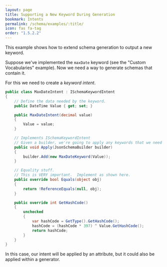 ```yaml
---
layout: page
title: Supporting a New Keyword During Generation
bookmark: Intents
permalink: /schema/examples/:title/
icon: fas fa-tag
order: "1.5.2.2"
---
```

This example shows how to extend schema generation to output a new keyword.

Suppose we've implemented the `maxDate` keyword (see the "Custom Vocabularies" example).  Now we need a way to generate schemas that contain it.

For this we need to create a _keyword intent_.

```c#
public class MaxDateIntent : ISchemaKeywordIntent
{
    // Define the data needed by the keyword.
    public DateTime Value { get; set; }

    public MaxDateIntent(decimal value)
    {
        Value = value;
    }

    // Implements ISchemaKeywordIntent
    // Given a builder, we're going to apply any keywords that we need to.
    public void Apply(JsonSchemaBuilder builder)
    {
        builder.Add(new MaxDateKeyword(Value));
    }

    // Equality stuff.
    // This is VERY important.  Implement as shown here.
    public override bool Equals(object obj)
    {
        return !ReferenceEquals(null, obj);
    }

    public override int GetHashCode()
    {
        unchecked
        {
            var hashCode = GetType().GetHashCode();
            hashCode = (hashCode * 397) ^ Value.GetHashCode();
            return hashCode;
        }
    }
}
```

In this case, our intent will be applied by an attribute, but it could also be applied within a generator.
